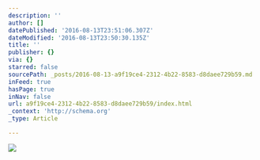 ```yaml
---
description: ''
author: []
datePublished: '2016-08-13T23:51:06.307Z'
dateModified: '2016-08-13T23:50:30.135Z'
title: ''
publisher: {}
via: {}
starred: false
sourcePath: _posts/2016-08-13-a9f19ce4-2312-4b22-8583-d8daee729b59.md
inFeed: true
hasPage: true
inNav: false
url: a9f19ce4-2312-4b22-8583-d8daee729b59/index.html
_context: 'http://schema.org'
_type: Article

---
```

![](https://the-grid-user-content.s3-us-west-2.amazonaws.com/6b8afba3-4f9b-4e4a-8f40-73900c37355b.jpg)